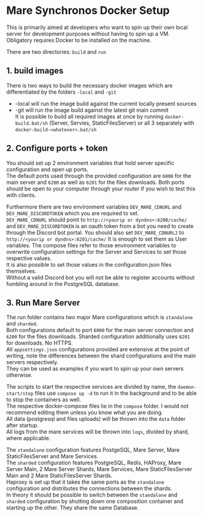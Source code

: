 # Mare Synchronos Docker Setup
This is primarily aimed at developers who want to spin up their own local server for development purposes without having to spin up a VM.
Obligatory requires Docker to be installed on the machine.

There are two directories: `build` and `run`

## 1. build images
There is two ways to build the necessary docker images which are differentiated by the folders `-local` and `-git`  
- -local will run the image build against the current locally present sources  
- -git will run the image build against the latest git main commit  
It is possible to build all required images at once by running `docker-build.bat/sh` (Server, Servies, StaticFilesServer) or all 3 separately with `docker-build-<whatever>.bat/sh`

## 2. Configure ports + token
You should set up 2 environment variables that hold server specific configuration and open up ports.  
The default ports used through the provided configuration are `6000` for the main server and `6200` as well as `6201` for the files downloads.
Both ports should be open to your computer through your router if you wish to test this with clients.

Furthermore there are two environment variables `DEV_MARE_CDNURL` and `DEV_MARE_DISCORDTOKEN` which you are required to set.  
`DEV_MARE_CDNURL` should point to `http://<yourip or dyndns>:6200/cache/` and `DEV_MARE_DISCORDTOKEN` is an oauth token from a bot you need to create through the Discord bot portal. 
You should also set `DEV_MARE_CDNURL2` to `http://<yourip or dyndns>:6201/cache/`
It is enough to set them as User variables. The compose files refer to those environment variables to overwrite configuration settings for the Server and Services to set those respective values.  
It is also possible to set those values in the configuration.json files themselves.  
Without a valid Discord bot you will not be able to register accounts without fumbling around in the PostgreSQL database.

## 3. Run Mare Server
The run folder contains two major Mare configurations which is `standalone` and `sharded`.  
Both configurations default to port `6000` for the main server connection and `6200` for the files downloads. Sharded configuration additionally uses `6201` for downloads. No HTTPS.  
All `appsettings.json` configurations provided are extensive at the point of writing, note the differences between the shard configurations and the main servers respectively.  
They can be used as examples if you want to spin up your own servers otherwise.

The scripts to start the respective services are divided by name, the `daemon-start/stop` files use `compose up -d` to run it in the background and to be able to stop the containers as well.  
The respective docker-compose files lie in the `compose` folder. I would not recommend editing them unless you know what you are doing.  
All data (postgresql and files uploads) will be thrown into the `data` folder after startup.  
All logs from the mare services will be thrown into `logs`, divided by shard, where applicable.

The `standalone` configuration features PostgeSQL, Mare Server, Mare StaticFilesServer and Mare Services.  
The `sharded` configuration features PostgreSQL, Redis, HAProxy, Mare Server Main, 2 Mare Server Shards, Mare Services, Mare StaticFilesServer Main and 2 Mare StaticFilesServer Shards.  
Haproxy is set up that it takes the same ports as the `standalone` configuration and distributes the connections between the shards.  
In theory it should be possible to switch between the `standalone` and `sharded` configuration by shutting down one composition container and starting up the other. They share the same Database.
